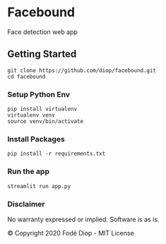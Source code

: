 # Facebound
Face detection web app

## Getting Started
```
git clone https://github.com/diop/facebound.git
cd facebound
```

### Setup Python Env
```
pip install virtualenv
virtualenv venv
source venv/bin/activate
```
### Install Packages
```
pip install -r requirements.txt
```

### Run the app
```
streamlit run app.py
```

### Disclaimer
No warranty expressed or implied. Software is as is.


© Copyright 2020 Fodé Diop - MIT License